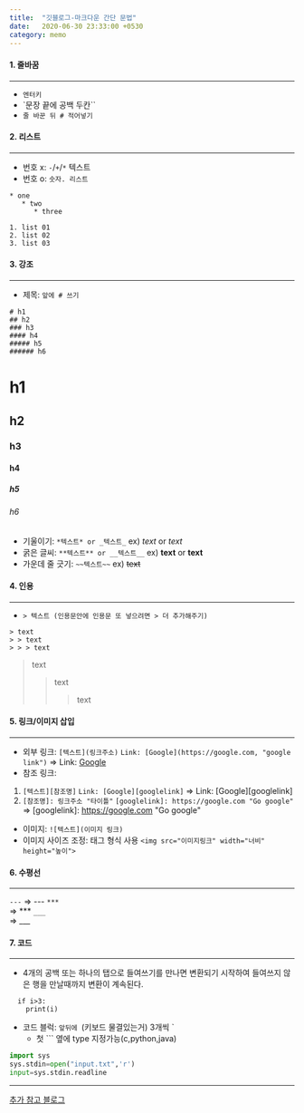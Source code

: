 ```yaml
---
title:  "깃블로그-마크다운 간단 문법"
date:   2020-06-30 23:33:00 +0530
category: memo
---
```


#### 1. 줄바꿈 
___

  - `엔터키`
  - `문장 끝에 공백 두칸``
  - `줄 바꾼 뒤 # 적어넣기`

#### 2. 리스트
___
  - 번호 x: `-`/`+`/`*` 텍스트
  - 번호 o: `숫자. 리스트`
```
* one
   * two
      * three 
```

```
1. list 01
2. list 02
3. list 03
```
#### 3. 강조
___
- 제목: `앞에 # 쓰기`
```
# h1     
## h2      
### h3   
#### h4     
##### h5    
###### h6
```
# h1     
## h2      
### h3   
#### h4     
##### h5    
###### h6

- 기울이기: `*텍스트* or _텍스트_` ex) *text* or _text_
- 굵은 글씨: `**텍스트** or __텍스트__` ex) **text** or __text__
- 가운데 줄 긋기: `~~텍스트~~` ex) ~~text~~
  
#### 4. 인용
___
- `> 텍스트 (인용문안에 인용문 또 넣으려면 > 더 추가해주기)`
```
> text
> > text
> > > text
```  
> text
> > text
> > > text

#### 5. 링크/이미지 삽입
___
- 외부 링크: `[텍스트](링크주소)` 
```Link: [Google](https://google.com, "google link")```
=> Link: [Google](https://google.com, "google link")
- 참조 링크:  
1. `[텍스트][참조명]` 
```Link: [Google][googlelink]```
=> Link: [Google][googlelink]
2. `[참조명]: 링크주소 "타이틀"`
```[googlelink]: https://google.com "Go google" ```
=> [googlelink]: https://google.com "Go google" 

- 이미지: `![텍스트](이미지 링크)`
- 이미지 사이즈 조정: 태그 형식 사용 `<img src="이미지링크" width="너비" height="높이">`
  
  
#### 6. 수평선
___
`---` 
=> ---
`***`  
=> ***
`___`  
=> ___

#### 7. 코드
___
- 4개의 공백 또는 하나의 탭으로 들여쓰기를 만나면 변환되기 시작하여 
들여쓰지 않은 행을 만날때까지 변환이 계속된다.    
```  
  if i>3:  
    print(i)
``` 
- 코드 블럭: `앞뒤에 `(키보드 물결있는거) 3개씩 `
   + 첫 ``` 옆에 type 지정가능(c,python,java)

```python
import sys
sys.stdin=open("input.txt",'r')
input=sys.stdin.readline  
```  
___
[추가 참고 블로그](https://simhyejin.github.io/2016/06/30/Markdown-syntax/#code-blocks)




